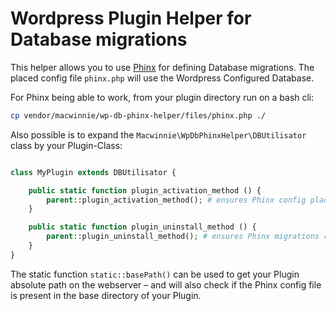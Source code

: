 # Wordpress Plugin Helper for Database migrations

This helper allows you to use [Phinx](https://phinx.org/) for defining Database migrations. The placed config file `phinx.php` will use the Wordpress Configured Database.

For Phinx being able to work, from your plugin directory run on a bash cli:

```sh
cp vendor/macwinnie/wp-db-phinx-helper/files/phinx.php ./
```

Also possible is to expand the `Macwinnie\WpDbPhinxHelper\DBUtilisator` class by your Plugin-Class:

```php

class MyPlugin extends DBUtilisator {

    public static function plugin_activation_method () {
        parent::plugin_activation_method(); # ensures Phinx config placed and migrations run on install / activation / update
    }

    public static function plugin_uninstall_method () {
        parent::plugin_uninstall_method(); # ensures Phinx migrations rolled back in Database on Plugin uninstall
    }
}

```

The static function `static::basePath()` can be used to get your Plugin absolute path on the webserver – and will also check if the Phinx config file is present in the base directory of your Plugin.
